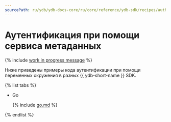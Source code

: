 ```yaml
---
sourcePath: ru/ydb/ydb-docs-core/ru/core/reference/ydb-sdk/recipes/auth/_includes/metadata.md
---
```

# Аутентификация при помощи сервиса метаданных

{% include [work in progress message](../../_includes/addition.md) %}

Ниже приведены примеры кода аутентификации при помощи переменных окружения в разных {{ ydb-short-name }} SDK.

{% list tabs %}

- Go


  {% include [go.md](metadata/go.md) %}


{% endlist %}
